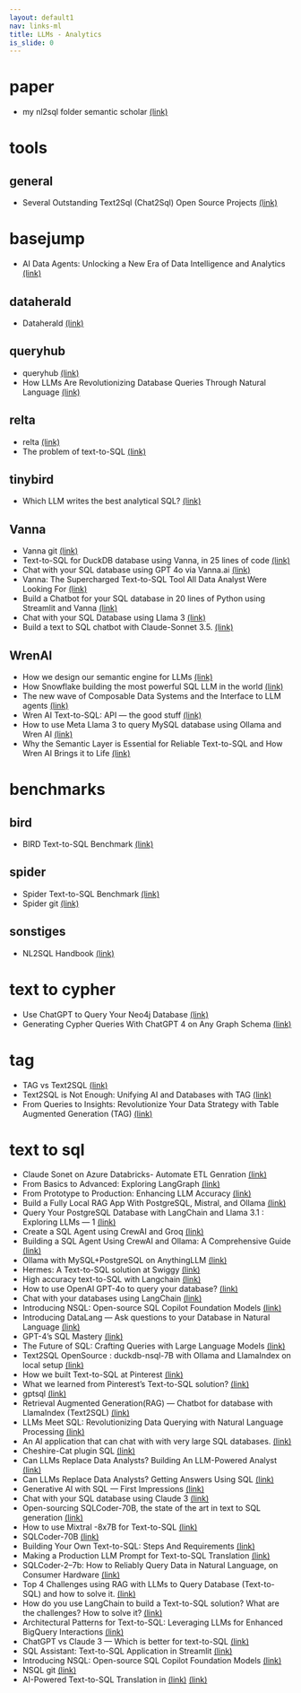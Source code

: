 ```yaml
---
layout: default1
nav: links-ml
title: LLMs - Analytics
is_slide: 0
---
```

# paper
- my nl2sql folder semantic scholar
[(link)](https://www.semanticscholar.org/shared/library/folder/11452802)


# tools
## general
- Several Outstanding Text2Sql (Chat2Sql) Open Source Projects
[(link)](https://medium.com/@tubelwj/several-outstanding-text2sql-chat2sql-open-source-projects-237de8496b93)

# basejump
- AI Data Agents: Unlocking a New Era of Data Intelligence and Analytics
[(link)](https://medium.com/basejump-ai/ai-data-agents-unlocking-a-new-era-of-data-intelligence-and-analytics-f0b4437d89b5)



## dataherald
- Dataherald 
[(link)](https://github.com/Dataherald/dataherald)

## queryhub
- queryhub
[(link)](https://www.queryhub.ai/)
- How LLMs Are Revolutionizing Database Queries Through Natural Language
[(link)](https://www.queryhub.ai/blog/natural-language-to-sql-llm)



## relta
- relta
[(link)](https://www.relta.dev/)
- The problem of text-to-SQL
[(link)](https://medium.com/relta/the-problem-of-text-to-sql-9fa9df8d15ab)

## tinybird
- Which LLM writes the best analytical SQL?
[(link)](https://www.tinybird.co/blog-posts/which-llm-writes-the-best-sql)



## Vanna
- Vanna git
[(link)](https://github.com/vanna-ai/vanna)
- Text-to-SQL for DuckDB database using Vanna, in 25 lines of code
[(link)](https://arslanshahid-1997.medium.com/text-to-sql-for-duckdb-database-using-vanna-in-25-lines-of-code-f564d97faafd)
- Chat with your SQL database using GPT 4o via Vanna.ai
[(link)](https://arslanshahid-1997.medium.com/chat-with-your-sql-database-using-gpt-4o-via-vanna-ai-b87e3296f8dc)
- Vanna: The Supercharged Text-to-SQL Tool All Data Analyst Were Looking For
[(link)](bbb)
- Build a Chatbot for your SQL database in 20 lines of Python using Streamlit and Vanna
[(link)](https://blog.stackademic.com/build-a-chatbot-for-your-sql-database-in-20-lines-of-python-5fbd47d43649)
- Chat with your SQL Database using Llama 3
[(link)](https://arslanshahid-1997.medium.com/chat-with-your-sql-database-using-llama-3-4d4c496e12e8)
- Build a text to SQL chatbot with Claude-Sonnet 3.5.
[(link)](https://arslanshahid-1997.medium.com/build-a-text-to-sql-chatbot-with-claude-sonnet-3-5-621a5bf9f922)


## WrenAI
- How we design our semantic engine for LLMs
[(link)](https://blog.getwren.ai/how-we-design-our-semantic-engine-for-llms-84a00e6e3baa)
- How Snowflake building the most powerful SQL LLM in the world
[(link)](https://blog.getwren.ai/what-we-learned-from-snowflake-copilot-building-the-most-powerful-sql-llm-in-the-world-52f82d661bc1)
- The new wave of Composable Data Systems and the Interface to LLM agents
[(link)](https://blog.getwren.ai/the-new-wave-of-composable-data-systems-and-the-interface-to-llm-agents-ec8f0a2e7141)
- Wren AI Text-to-SQL: API — the good stuff
[(link)](https://medium.com/@qdrddr/wrenai-text-to-sql-api-the-good-stuff-e4d57c0c181c)
- How to use Meta Llama 3 to query MySQL database using Ollama and Wren AI
[(link)](https://blog.getwren.ai/how-to-use-meta-llama-3-to-query-mysql-database-using-ollama-on-your-machine-2c087b204e41)
- Why the Semantic Layer is Essential for Reliable Text-to-SQL and How Wren AI Brings it to Life
[(link)](https://medium.com/wrenai/why-the-semantic-layer-is-essential-for-reliable-text-to-sql-and-how-wren-ai-brings-it-to-life-c54cc0e6e4bc)



# benchmarks
## bird
- BIRD Text-to-SQL Benchmark
[(link)](https://bird-bench.github.io/)

## spider
- Spider Text-to-SQL Benchmark
[(link)](https://yale-lily.github.io/spider)
- Spider git
[(link)](https://github.com/taoyds/spider)

## sonstiges
- NL2SQL Handbook
[(link)](https://github.com/HKUSTDial/NL2SQL_Handbook)







# text to cypher
- Use ChatGPT to Query Your Neo4j Database
[(link)](https://towardsdatascience.com/use-chatgpt-to-query-your-neo4j-database-78680a05ec2)
- Generating Cypher Queries With ChatGPT 4 on Any Graph Schema
[(link)](https://medium.com/neo4j/generating-cypher-queries-with-chatgpt-4-on-any-graph-schema-a57d7082a7e7)

# tag
- TAG vs Text2SQL
[(link)](https://medium.com/@visrow/tag-vs-text2sql-96542742e401)
- Text2SQL is Not Enough: Unifying AI and Databases with TAG
[(link)](https://github.com/TAG-Research/TAG-Bench)
- From Queries to Insights: Revolutionize Your Data Strategy with Table Augmented Generation (TAG)
[(link)](https://medium.com/@kanishk.khatter/from-queries-to-insights-revolutionize-your-data-strategy-with-table-augmented-generation-tag-b9fb31006a52)






# text to sql
- Claude Sonet on Azure Databricks- Automate ETL Genration
[(link)](https://medium.com/@mariusz_kujawski/claude-sonet-on-azure-databricks-automate-etl-genration-b174f33efe63)
- From Basics to Advanced: Exploring LangGraph
[(link)](https://towardsdatascience.com/from-basics-to-advanced-exploring-langgraph-e8c1cf4db787)
- From Prototype to Production: Enhancing LLM Accuracy
[(link)](https://towardsdatascience.com/from-prototype-to-production-enhancing-llm-accuracy-791d79b0af9b)
- Build a Fully Local RAG App With PostgreSQL, Mistral, and Ollama 
[(link)](https://www.timescale.com/blog/build-a-fully-local-rag-app-with-postgresql-mistral-and-ollama/)
- Query Your PostgreSQL Database with LangChain and Llama 3.1 : Exploring LLMs — 1
[(link)](https://blog.gopenai.com/query-your-postgresql-database-with-langchain-and-llama-3-1-exploring-llms-1-ba3a9560c0d1)
- Create a SQL Agent using CrewAI and Groq
[(link)](https://medium.com/the-ai-forum/create-a-sql-agent-using-crewai-and-groq-005895ba31b3)
- Building a SQL Agent Using CrewAI and Ollama: A Comprehensive Guide
[(link)](https://medium.com/@mauryaanoop3/building-a-sql-agent-using-crewai-and-ollama-a-comprehensive-guide-1ad089610056)
- Ollama with MySQL+PostgreSQL on AnythingLLM
[(link)](https://medium.com/free-or-open-source-software/ollama-with-mysql-postgresql-on-anythingllm-8e8ff0b309b5)
- Hermes: A Text-to-SQL solution at Swiggy
[(link)](https://bytes.swiggy.com/hermes-a-text-to-sql-solution-at-swiggy-81573fb4fb6e)
- High accuracy text-to-SQL with Langchain
[(link)](https://medium.com/dataherald/high-accuracy-text-to-sql-with-langchain-840742133b83)
- How to use OpenAI GPT-4o to query your database?
[(link)](https://blog.getwren.ai/how-do-you-use-openai-gpt-4o-to-query-your-database-f24be68b0b70)
- Chat with your databases using LangChain
[(link)](https://coinsbench.com/chat-with-your-databases-using-langchain-bb7d31ed2e76)
- Introducing NSQL: Open-source SQL Copilot Foundation Models
[(link)](https://www.numbersstation.ai/post/introducing-nsql-open-source-sql-copilot-foundation-models)
- Introducing DataLang — Ask questions to your Database in Natural Language
[(link)](https://alexandromtzg.medium.com/introducing-datalang-ask-questions-to-your-database-in-natural-language-11a07ed66270)
- GPT-4’s SQL Mastery
[(link)](https://medium.com/querymind/gpt-4s-sql-mastery-2cd1f3dea543)
- The Future of SQL: Crafting Queries with Large Language Models
[(link)](https://blog.stackademic.com/the-future-of-sql-crafting-queries-with-large-language-models-3c696f978a8f)
- Text2SQL OpenSource : duckdb-nsql-7B with Ollama and LlamaIndex on local setup
[(link)](https://diptimanrc.medium.com/text2sql-opensource-duckdb-nsql-7b-with-ollama-and-llamaindex-on-local-setup-6f266f78bc4f)
- How we built Text-to-SQL at Pinterest
[(link)](https://medium.com/pinterest-engineering/how-we-built-text-to-sql-at-pinterest-30bad30dabff)
- What we learned from Pinterest’s Text-to-SQL solution?
[(link)](https://blog.getwren.ai/what-we-learned-from-pinterests-text-to-sql-solution-840fa5840635)
- gptsql
[(link)](https://github.com/tatari-tv/gptsql)
- Retrieval Augmented Generation(RAG) — Chatbot for database with LlamaIndex (Text2SQL)
[(link)](https://abvijaykumar.medium.com/retrieval-augmented-generation-rag-with-llamaindex-on-a-database-text2sql-f4276943b256)
- LLMs Meet SQL: Revolutionizing Data Querying with Natural Language Processing
[(link)](https://levelup.gitconnected.com/llms-meet-sql-revolutionizing-data-querying-with-natural-language-processing-52487337f043)
- An AI application that can chat with with very large SQL databases.
[(link)](https://systemdesigner.medium.com/an-ai-application-that-can-chat-with-with-very-large-sql-databases-acd730fcfa26)
- Cheshire-Cat plugin SQL
[(link)](https://medium.com/mad-chatter-tea-party/cheshire-cat-ai-plugin-aichatsql-12994a8f576b)
- Can LLMs Replace Data Analysts? Building An LLM-Powered Analyst
[(link)](bbb)
- Can LLMs Replace Data Analysts? Getting Answers Using SQL
[(link)](https://towardsdatascience.com/can-llms-replace-data-analysts-getting-answers-using-sql-8cf7da132259)
- Generative AI with SQL — First Impressions
[(link)](https://medium.com/learning-sql/generative-ai-with-sql-first-impressions-3d26c5f17ae3)
- Chat with your SQL database using Claude 3
[(link)](https://arslanshahid-1997.medium.com/chat-with-your-sql-database-using-claude-3-1e7476e1c1b2)
- Open-sourcing SQLCoder-70B, the state of the art in text to SQL generation
[(link)](https://defog.ai/blog/open-sourcing-sqlcoder-70b/)
- How to use Mixtral -8x7B for Text-to-SQL
[(link)](https://medium.com/dataherald/how-to-use-mixtral-8x7b-for-text-to-sql-9ae8bb52a3c3)
- SQLCoder-70B
[(link)](https://defog.ai/blog/open-sourcing-sqlcoder-70b/)
- Building Your Own Text-to-SQL: Steps And Requirements
[(link)](https://medium.com/querymind/building-your-own-text-to-sql-steps-and-requirements-ab276826c882)
- Making a Production LLM Prompt for Text-to-SQL Translation
[(link)](https://innerjoin.bit.io/making-a-production-llm-prompt-for-text-to-sql-translation-b798b6e94783)
- SQLCoder-2–7b: How to Reliably Query Data in Natural Language, on Consumer Hardware
[(link)](https://medium.com/use-ai/sqlcoder-2-7b-how-to-reliably-query-data-in-natural-language-on-consumer-hardware-cb352a3cf3ab)
- Top 4 Challenges using RAG with LLMs to Query Database (Text-to-SQL) and how to solve it.
[(link)](https://blog.getwren.ai/4-key-technical-challenges-using-rag-with-llms-to-query-database-text-to-sql-and-how-to-solve-it-5d5a3d6682e5)
- How do you use LangChain to build a Text-to-SQL solution? What are the challenges? How to solve it?
[(link)](https://blog.getwren.ai/how-do-you-use-langchain-to-build-a-text-to-sql-solution-what-are-the-challenges-how-to-solve-it-b6d9c66aa038)
- Architectural Patterns for Text-to-SQL: Leveraging LLMs for Enhanced BigQuery Interactions
[(link)](https://medium.com/google-cloud/architectural-patterns-for-text-to-sql-leveraging-llms-for-enhanced-bigquery-interactions-59756a749e15)
- ChatGPT vs Claude 3 — Which is better for text-to-SQL
[(link)](https://arslanshahid-1997.medium.com/chatgpt-vs-claude-3-which-is-better-for-text-to-sql-e2eee59ea581)
- SQL Assistant: Text-to-SQL Application in Streamlit
[(link)](https://medium.com/@romina.elena.mendez/sql-assistant-text-to-sql-application-in-streamlit-b54f65d06b97)
- Introducing NSQL: Open-source SQL Copilot Foundation Models
[(link)](https://www.numbersstation.ai/post/introducing-nsql-open-source-sql-copilot-foundation-models)
- NSQL git
[(link)](https://github.com/NumbersStationAI/NSQL/tree/main)
- AI-Powered Text-to-SQL Translation in 
[(link)](http://bit.io)
[(link)](https://blog.bit.io/ai-powered-text-to-sql-translation-in-bit-io-1fbcf32fd586)



